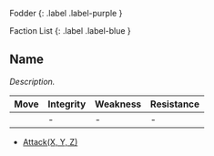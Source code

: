 Fodder
{: .label .label-purple }

Faction List
{: .label .label-blue }
## Name
*Description.*

| Move | Integrity | Weakness | Resistance |
| ---- | --------- | -------- | ---------- |
|      | -         | -        | -          |

* [Attack(X, Y, Z)](Game/Core/Character-Actions#Attack(X,%20TYPE,%20DAMAGE))
